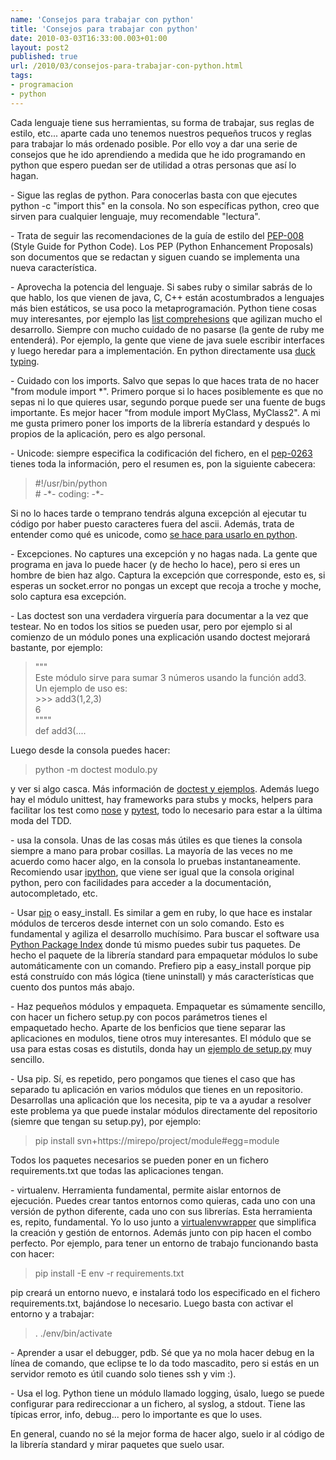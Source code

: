```yaml
---
name: 'Consejos para trabajar con python'
title: 'Consejos para trabajar con python'
date: 2010-03-03T16:33:00.003+01:00
layout: post2
published: true
url: /2010/03/consejos-para-trabajar-con-python.html
tags: 
- programacion
- python
---
```


Cada lenguaje tiene sus herramientas, su forma de trabajar, sus reglas de estilo, etc... aparte cada uno tenemos nuestros pequeños trucos y reglas para trabajar lo más ordenado posible. Por ello voy a dar una serie de consejos que he ido aprendiendo a medida que he ido programando en python que espero puedan ser de utilidad a otras personas que así lo hagan.  
  
\- Sigue las reglas de python. Para conocerlas basta con que ejecutes python -c "import this" en la consola. No son específicas python, creo que sirven para cualquier lenguaje, muy recomendable "lectura".  
  
\- Trata de seguir las recomendaciones de la guía de estilo del [PEP-008](http://www.python.org/dev/peps/pep-0008/) (Style Guide for Python Code). Los PEP (Python Enhancement Proposals) son documentos que se redactan y siguen cuando se implementa una nueva característica.  
  
\- Aprovecha la potencia del lenguaje. Si sabes ruby o similar sabrás de lo que hablo, los que vienen de java, C, C++ están acostumbrados a lenguajes más bien estáticos, se usa poco la metaprogramación. Python tiene cosas muy interesantes, por ejemplo las [list comprehesions](http://docs.python.org/tutorial/datastructures.html#list-comprehensions) que agilizan mucho el desarrollo. Siempre con mucho cuidado de no pasarse (la gente de ruby me entenderá). Por ejemplo, la gente que viene de java suele escribir interfaces y luego heredar para a implementación. En python directamente usa [duck typing](http://es.wikipedia.org/wiki/Duck_typing).  
  
\- Cuidado con los imports. Salvo que sepas lo que haces trata de no hacer "from module import \*". Primero porque si lo haces posiblemente es que no sepas ni lo que quieres usar, segundo porque puede ser una fuente de bugs importante. Es mejor hacer "from module import MyClass, MyClass2". A mi me gusta primero poner los imports de la librería estandard y después lo propios de la aplicación, pero es algo personal.  
  
\- Unicode: siempre especifica la codificación del fichero, en el [pep-0263](http://www.python.org/dev/peps/pep-0263/) tienes toda la información, pero el resumen es, pon la siguiente cabecera:  

>   
> #!/usr/bin/python  
> \# -\*- coding: \-\*-  

  
Si no lo haces tarde o temprano tendrás alguna excepción al ejecutar tu código por haber puesto caracteres fuera del ascii. Además, trata de entender como qué es unicode, como [se hace para usarlo en python](http://www.amk.ca/python/howto/unicode).  
  
\- Excepciones. No captures una excepción y no hagas nada. La gente que programa en java lo puede hacer (y de hecho lo hace), pero si eres un hombre de bien haz algo. Captura la excepción que corresponde, esto es, si esperas un socket.error no pongas un except que recoja a troche y moche, solo captura esa excepción.  
  
\- Las doctest son una verdadera virguería para documentar a la vez que testear. No en todos los sitios se pueden usar, pero por ejemplo si al comienzo de un módulo pones una explicación usando doctest mejorará bastante, por ejemplo:  
  

>   
> """  
> Este módulo sirve para sumar 3 números usando la función add3.  
> Un ejemplo de uso es:  
> \>>> add3(1,2,3)  
> 6  
> """"  
> def add3(....  

  
  
Luego desde la consola puedes hacer:  

>   
> python -m doctest modulo.py  

  
  
y ver si algo casca. Más información de [doctest y ejemplos](http://docs.python.org/library/doctest.html). Además luego hay el módulo unittest, hay frameworks para stubs y mocks, helpers para facilitar los test como [nose](http://somethingaboutorange.com/mrl/projects/nose/0.11.1/) y [pytest](http://codespeak.net/py/dist/test/), todo lo necesario para estar a la última moda del TDD.  
  
\- usa la consola. Unas de las cosas más útiles es que tienes la consola siempre a mano para probar cosillas. La mayoría de las veces no me acuerdo como hacer algo, en la consola lo pruebas instantaneamente. Recomiendo usar [ipython](http://ipython.scipy.org/moin/), que viene ser igual que la consola original python, pero con facilidades para acceder a la documentación, autocompletado, etc.  
  
\- Usar [pip](http://pypi.python.org/pypi/pip) o easy\_install. Es similar a gem en ruby, lo que hace es instalar módulos de terceros desde internet con un solo comando. Esto es fundamental y agiliza el desarrollo muchísimo. Para buscar el software usa [Python Package Index](http://pypi.python.org/pypi) donde tú mismo puedes subir tus paquetes. De hecho el paquete de la librería standard para empaquetar módulos lo sube automáticamente con un comando. Prefiero pip a easy\_install porque pip está construído con más lógica (tiene uninstall) y más características que cuento dos puntos más abajo.  
  
\- Haz pequeños módulos y empaqueta. Empaquetar es súmamente sencillo, con hacer un fichero setup.py con pocos parámetros tienes el empaquetado hecho. Aparte de los benficios que tiene separar las aplicaciones en modulos, tiene otros muy interesantes. El módulo que se usa para estas cosas es distutils, donda hay un [ejemplo de setup.py](http://docs.python.org/distutils/introduction.html#a-simple-example) muy sencillo.  
  
\- Usa pip. Sí, es repetido, pero pongamos que tienes el caso que has separado tu aplicación en varios módulos que tienes en un repositorio. Desarrollas una aplicación que los necesita, pip te va a ayudar a resolver este problema ya que puede instalar módulos directamente del repositorio (siemre que tengan su setup.py), por ejemplo:  
  

>   
> pip install svn+https://mirepo/project/module#egg=module  

  
  
Todos los paquetes necesarios se pueden poner en un fichero requirements.txt que todas las aplicaciones tengan.  
  
\- virtualenv. Herramienta fundamental, permite aislar entornos de ejecución. Puedes crear tantos entornos como quieras, cada uno con una versión de python diferente, cada uno con sus librerías. Esta herramienta es, repito, fundamental. Yo lo uso junto a [virtualenvwrapper](http://pypi.python.org/pypi/virtualenvwrapper) que simplifica la creación y gestión de entornos. Además junto con pip hacen el combo perfecto. Por ejemplo, para tener un entorno de trabajo funcionando basta con hacer:  
  

>   
> pip install -E env -r requirements.txt  

  
pip creará un entorno nuevo, e instalará todo los especificado en el fichero requirements.txt, bajándose lo necesario. Luego basta con activar el entorno y a trabajar:  
  

>   
> . ./env/bin/activate  

  
  
\- Aprender a usar el debugger, pdb. Sé que ya no mola hacer debug en la línea de comando, que eclipse te lo da todo mascadito, pero si estás en un servidor remoto es útil cuando solo tienes ssh y vim :).  
  
\- Usa el log. Python tiene un módulo llamado logging, úsalo, luego se puede configurar para redireccionar a un fichero, al syslog, a stdout. Tiene las típicas error, info, debug... pero lo importante es que lo uses.  
  
En general, cuando no sé la mejor forma de hacer algo, suelo ir al código de la librería standard y mirar paquetes que suelo usar.
